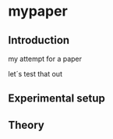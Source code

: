 # mypaper

## Introduction
my attempt for a paper

let´s test that out

## Experimental setup

## Theory
